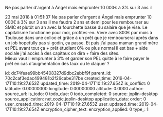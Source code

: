 Ne pas parler d\'argent à Ángel mais emprunter 10 000€ à 3% sur 3 ans il

23 mai 2018 à 01:51:37
Ne pas parler d\'argent à Ángel mais emprunter 10 000€ à 3% sur 3 ans il
me faudra 2 ans et demi pour les rembourser au SMIC et plutôt un an avec
la fourchette basse du salaire que je vise. Le capitalisme fonctionne
pour moi, profites-en. Vivre avec 800€ par mois à Toulouse dans une
colloc et grâce à un prêt que je rembourserai après dans un job
hopefully pas si godin, ça passe. Et puis j\'ai papa maman grand mère et
PEL avant tout ça + prêt étudiant 0% ou plus normal il est bas + aide
sociale j\'ai accès à des capitaux on dira + faire des sites.\
Mieux vaut il emprunter à 3% et garder son PEL quitte à le faire payer
le prêt en cas d\'augmentation des taux ou le claquer ?


id: dc74feae99bb45408327d9dbc2ebbf9f
parent_id: 70c2caf3edac499481b2f26cabe317be
created_time: 2019-04-17T10:19:27.653Z
updated_time: 2019-04-17T10:19:27.654Z
is_conflict: 0
latitude: 0.00000000
longitude: 0.00000000
altitude: 0.0000
author: 
source_url: 
is_todo: 0
todo_due: 0
todo_completed: 0
source: joplin-desktop
source_application: net.cozic.joplin-desktop
application_data: 
order: 0
user_created_time: 2019-04-17T10:19:27.653Z
user_updated_time: 2019-04-17T10:19:27.654Z
encryption_cipher_text: 
encryption_applied: 0
type_: 1